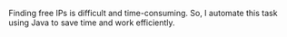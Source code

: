 Finding free IPs is difficult and time-consuming. So, I automate this task using Java to save time and work efficiently.
